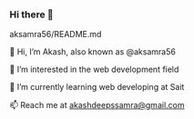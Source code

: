 ### Hi there 👋

aksamra56/README.md

👋 Hi, I’m Akash, also known as @aksamra56

💬 I’m interested in the web development field

👀 I’m currently learning web developing at Sait

📫 Reach me at akashdeepssamra@gmail.com

<!--

**aksamra56/aksamra56** is a ✨ _special_ ✨ repository because its `README.md` (this file) appears on your GitHub profile.
